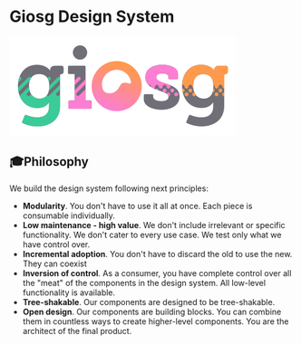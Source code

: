 # Giosg Design System
![](./assets/giosg-color.svg)

## 🎓Philosophy
We build the design system following next principles:
 - **Modularity**. You don't have to use it all at once. Each piece is consumable individually.
 - **Low maintenance - high value**. We don't include irrelevant or specific functionality. We don't cater to every use case. We test only what we have control over.
 - **Incremental adoption**. You don't have to discard the old to use the new. They can coexist
 - **Inversion of control**. As a consumer, you have complete control over all the "meat" of the components in the design system. All low-level functionality is available.
 - **Tree-shakable**. Our components are designed to be tree-shakable.
 - **Open design**. Our components are building blocks. You can combine them in countless ways to create higher-level components. You are the architect of the final product.
